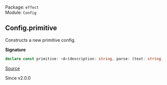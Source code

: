 Package: `effect`<br />
Module: `Config`<br />

## Config.primitive

Constructs a new primitive config.

**Signature**

```ts
declare const primitive: <A>(description: string, parse: (text: string) => Either.Either<A, ConfigError.ConfigError>) => Config<A>
```

[Source](https://github.com/Effect-TS/effect/tree/main/packages/effect/src/Config.ts#L328)

Since v2.0.0